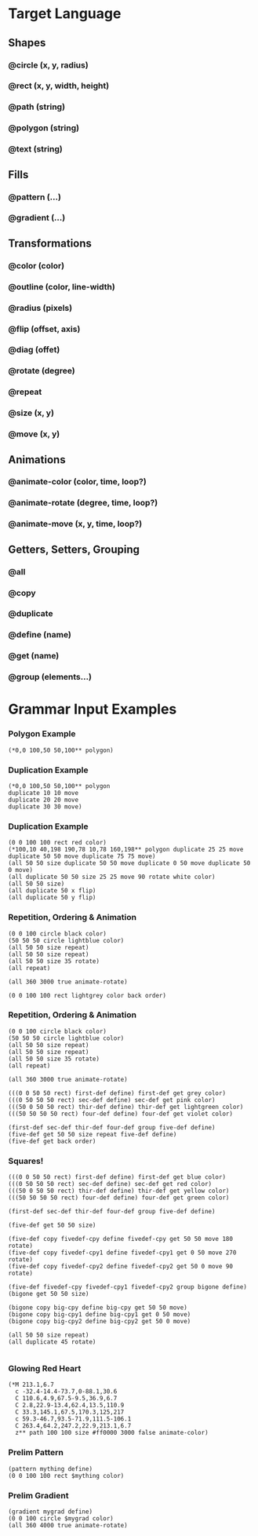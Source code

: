 # Target Language

## Shapes

### @circle (x, y, radius)

### @rect (x, y, width, height)

### @path (string)

### @polygon (string)

### @text (string)


## Fills

### @pattern (...)

### @gradient (...)


## Transformations

### @color (color)

### @outline (color, line-width)

### @radius (pixels)

### @flip (offset, axis)

### @diag (offet)

### @rotate (degree)

### @repeat

### @size (x, y) 

### @move (x, y)


## Animations

### @animate-color (color, time, loop?)

### @animate-rotate (degree, time, loop?)

### @animate-move (x, y, time, loop?)


## Getters, Setters, Grouping

### @all

### @copy

### @duplicate

### @define (name)

### @get (name)

### @group (elements...)




# Grammar Input Examples

### Polygon Example
```
(*0,0 100,50 50,100** polygon)
```

### Duplication Example
```
(*0,0 100,50 50,100** polygon 
duplicate 10 10 move 
duplicate 20 20 move 
duplicate 30 30 move)
```

### Duplication Example
```
(0 0 100 100 rect red color) 
(*100,10 40,198 190,78 10,78 160,198** polygon duplicate 25 25 move duplicate 50 50 move duplicate 75 75 move)
(all 50 50 size duplicate 50 50 move duplicate 0 50 move duplicate 50 0 move)
(all duplicate 50 50 size 25 25 move 90 rotate white color)
(all 50 50 size)
(all duplicate 50 x flip)
(all duplicate 50 y flip)
```


### Repetition, Ordering & Animation
```
(0 0 100 circle black color)
(50 50 50 circle lightblue color)
(all 50 50 size repeat)
(all 50 50 size repeat)
(all 50 50 size 35 rotate)
(all repeat)

(all 360 3000 true animate-rotate)

(0 0 100 100 rect lightgrey color back order)
```

### Repetition, Ordering & Animation
```
(0 0 100 circle black color)
(50 50 50 circle lightblue color)
(all 50 50 size repeat)
(all 50 50 size repeat)
(all 50 50 size 35 rotate)
(all repeat)

(all 360 3000 true animate-rotate)

(((0 0 50 50 rect) first-def define) first-def get grey color)
(((0 50 50 50 rect) sec-def define) sec-def get pink color)
(((50 0 50 50 rect) thir-def define) thir-def get lightgreen color)
(((50 50 50 50 rect) four-def define) four-def get violet color)

(first-def sec-def thir-def four-def group five-def define)
(five-def get 50 50 size repeat five-def define)
(five-def get back order)
```

### Squares!
```
(((0 0 50 50 rect) first-def define) first-def get blue color)
(((0 50 50 50 rect) sec-def define) sec-def get red color)
(((50 0 50 50 rect) thir-def define) thir-def get yellow color)
(((50 50 50 50 rect) four-def define) four-def get green color)

(first-def sec-def thir-def four-def group five-def define)

(five-def get 50 50 size)

(five-def copy fivedef-cpy define fivedef-cpy get 50 50 move 180 rotate)
(five-def copy fivedef-cpy1 define fivedef-cpy1 get 0 50 move 270 rotate)
(five-def copy fivedef-cpy2 define fivedef-cpy2 get 50 0 move 90 rotate)

(five-def fivedef-cpy fivedef-cpy1 fivedef-cpy2 group bigone define)
(bigone get 50 50 size)

(bigone copy big-cpy define big-cpy get 50 50 move)
(bigone copy big-cpy1 define big-cpy1 get 0 50 move)
(bigone copy big-cpy2 define big-cpy2 get 50 0 move)

(all 50 50 size repeat)
(all duplicate 45 rotate)
        
```


### Glowing Red Heart
```
(*M 213.1,6.7
  c -32.4-14.4-73.7,0-88.1,30.6
  C 110.6,4.9,67.5-9.5,36.9,6.7
  C 2.8,22.9-13.4,62.4,13.5,110.9
  C 33.3,145.1,67.5,170.3,125,217
  c 59.3-46.7,93.5-71.9,111.5-106.1
  C 263.4,64.2,247.2,22.9,213.1,6.7
  z** path 100 100 size #ff0000 3000 false animate-color)
```



### Prelim Pattern

```
(pattern mything define)
(0 0 100 100 rect $mything color)
```

### Prelim Gradient

```
(gradient mygrad define)
(0 0 100 circle $mygrad color)
(all 360 4000 true animate-rotate)
```
